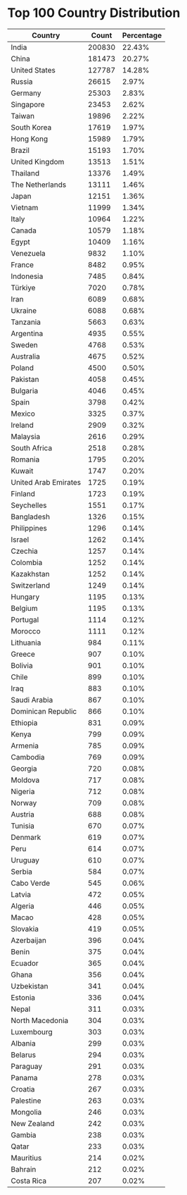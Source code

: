 # Top 100 Country Distribution
| Country | Count | Percentage |
|----|----|----|
| India | 200830 | 22.43% |
| China | 181473 | 20.27% |
| United States | 127787 | 14.28% |
| Russia | 26615 | 2.97% |
| Germany | 25303 | 2.83% |
| Singapore | 23453 | 2.62% |
| Taiwan | 19896 | 2.22% |
| South Korea | 17619 | 1.97% |
| Hong Kong | 15989 | 1.79% |
| Brazil | 15193 | 1.70% |
| United Kingdom | 13513 | 1.51% |
| Thailand | 13376 | 1.49% |
| The Netherlands | 13111 | 1.46% |
| Japan | 12151 | 1.36% |
| Vietnam | 11999 | 1.34% |
| Italy | 10964 | 1.22% |
| Canada | 10579 | 1.18% |
| Egypt | 10409 | 1.16% |
| Venezuela | 9832 | 1.10% |
| France | 8482 | 0.95% |
| Indonesia | 7485 | 0.84% |
| Türkiye | 7020 | 0.78% |
| Iran | 6089 | 0.68% |
| Ukraine | 6088 | 0.68% |
| Tanzania | 5663 | 0.63% |
| Argentina | 4935 | 0.55% |
| Sweden | 4768 | 0.53% |
| Australia | 4675 | 0.52% |
| Poland | 4500 | 0.50% |
| Pakistan | 4058 | 0.45% |
| Bulgaria | 4046 | 0.45% |
| Spain | 3798 | 0.42% |
| Mexico | 3325 | 0.37% |
| Ireland | 2909 | 0.32% |
| Malaysia | 2616 | 0.29% |
| South Africa | 2518 | 0.28% |
| Romania | 1795 | 0.20% |
| Kuwait | 1747 | 0.20% |
| United Arab Emirates | 1725 | 0.19% |
| Finland | 1723 | 0.19% |
| Seychelles | 1551 | 0.17% |
| Bangladesh | 1326 | 0.15% |
| Philippines | 1296 | 0.14% |
| Israel | 1262 | 0.14% |
| Czechia | 1257 | 0.14% |
| Colombia | 1252 | 0.14% |
| Kazakhstan | 1252 | 0.14% |
| Switzerland | 1249 | 0.14% |
| Hungary | 1195 | 0.13% |
| Belgium | 1195 | 0.13% |
| Portugal | 1114 | 0.12% |
| Morocco | 1111 | 0.12% |
| Lithuania | 984 | 0.11% |
| Greece | 907 | 0.10% |
| Bolivia | 901 | 0.10% |
| Chile | 899 | 0.10% |
| Iraq | 883 | 0.10% |
| Saudi Arabia | 867 | 0.10% |
| Dominican Republic | 866 | 0.10% |
| Ethiopia | 831 | 0.09% |
| Kenya | 799 | 0.09% |
| Armenia | 785 | 0.09% |
| Cambodia | 769 | 0.09% |
| Georgia | 720 | 0.08% |
| Moldova | 717 | 0.08% |
| Nigeria | 712 | 0.08% |
| Norway | 709 | 0.08% |
| Austria | 688 | 0.08% |
| Tunisia | 670 | 0.07% |
| Denmark | 619 | 0.07% |
| Peru | 614 | 0.07% |
| Uruguay | 610 | 0.07% |
| Serbia | 584 | 0.07% |
| Cabo Verde | 545 | 0.06% |
| Latvia | 472 | 0.05% |
| Algeria | 446 | 0.05% |
| Macao | 428 | 0.05% |
| Slovakia | 419 | 0.05% |
| Azerbaijan | 396 | 0.04% |
| Benin | 375 | 0.04% |
| Ecuador | 365 | 0.04% |
| Ghana | 356 | 0.04% |
| Uzbekistan | 341 | 0.04% |
| Estonia | 336 | 0.04% |
| Nepal | 311 | 0.03% |
| North Macedonia | 304 | 0.03% |
| Luxembourg | 303 | 0.03% |
| Albania | 299 | 0.03% |
| Belarus | 294 | 0.03% |
| Paraguay | 291 | 0.03% |
| Panama | 278 | 0.03% |
| Croatia | 267 | 0.03% |
| Palestine | 263 | 0.03% |
| Mongolia | 246 | 0.03% |
| New Zealand | 242 | 0.03% |
| Gambia | 238 | 0.03% |
| Qatar | 233 | 0.03% |
| Mauritius | 214 | 0.02% |
| Bahrain | 212 | 0.02% |
| Costa Rica | 207 | 0.02% |
